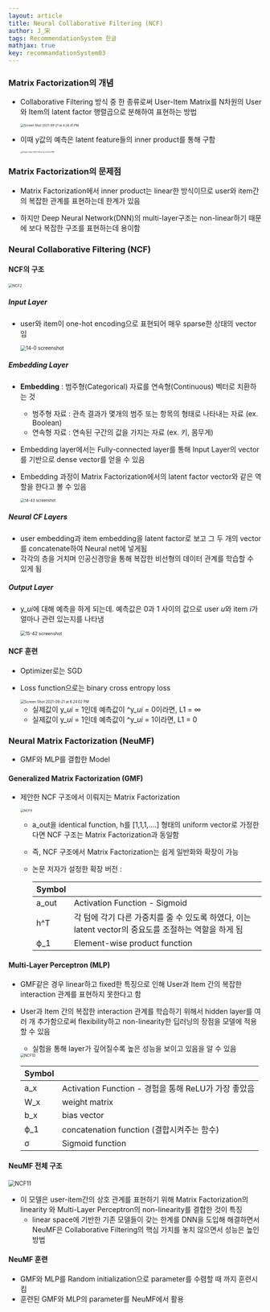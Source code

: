 ```yaml
---
layout: article
title: Neural Collaborative Filtering (NCF)
author: J_宋
tags: RecommendationSystem 한글
mathjax: true
key: recommandationSystem03
---
```




### Matrix Factorization의 개념

- Collaborative Filtering 방식 중 한 종류로써 User-Item Matrix를 N차원의 User와 Item의 latent factor 행렬곱으로 분해하여 표현하는 방법

  <img src="/assets/images/推荐系统/NCF/Screen Shot 2021-09-21 at 4.26.41 PM.png" alt="Screen Shot 2021-09-21 at 4.26.41 PM" style="zoom:43%;" />

-  이때 y값의 예측은 latent feature들의 inner product를 통해 구함 

   <img src="/assets/images/推荐系统/NCF/Screen Shot 2021-09-21 at 4.32.51 PM.png" alt="Screen Shot 2021-09-21 at 4.32.51 PM" style="zoom:25%;" />

### Matrix Factorization의 문제점

- Matrix Factorization에서 inner product는 linear한 방식이므로 user와 item간의 복잡한 관계를 표현하는데 한계가 있음

- 하지만 Deep Neural Network(DNN)의 multi-layer구조는 non-linear하기 때문에 보다 복잡한 구조를 표현하는데 용이함



### Neural Collaborative Filtering (NCF)

#### NCF의 구조

 <img src="/assets/images/推荐系统/NCF/NCF2.png" alt="NCF2" style="zoom:50%;" />

##### Input Layer

- user와 item이 one-hot encoding으로 표현되어 매우 sparse한 상태의 vector임

   <img src="/assets/images/推荐系统/NCF/14-0 screenshot.png" alt="14-0 screenshot" style="zoom:70%;" />

##### Embedding Layer

- **Embedding** : 범주형(Categorical) 자료를 연속형(Continuous) 벡터로 치환하는 것

  - 범주형 자료 : 관측 결과가 몇개의 범주 또는 항목의 형태로 나타내는 자료 (ex. Boolean)
  - 연속형 자료 : 연속된 구간의 값을 가지는 자료 (ex. 키, 몸무게)

- Embedding layer에서는 Fully-connected layer를 통해 Input Layer의 vector를 기반으로 dense vector를 얻을 수 있음

- Embedding 과정이 Matrix Factorization에서의 latent factor vector와 같은 역할을 한다고 볼 수 있음

   <img src="/assets/images/推荐系统/NCF/14-43 screenshot.png" alt="14-43 screenshot" style="zoom:53%;" />

  

##### Neural CF Layers

- user embedding과 item embedding을 latent factor로 보고 그 두 개의 vector를 concatenate하여 Neural net에 넣게됨
- 각각의 층을 거치며 인공신경망을 통해 복잡한 비선형의 데이터 관계를 학습할 수 있게 됨

##### Output Layer

- y_*ui*에 대해 예측을 하게 되는데. 예측값은 0과 1 사이의 값으로 user *u*와 item *i*가 얼마나 관련 있는지를 나타냄

   <img src="/assets/images/推荐系统/NCF/15-42 screenshot.png" alt="15-42 screenshot" style="zoom:63%;" />



#### NCF 훈련

- Optimizer로는 SGD

- Loss function으로는 binary cross entropy loss

   <img src="/assets/images/推荐系统/NCF/Screen Shot 2021-09-21 at 6.24.02 PM.png" alt="Screen Shot 2021-09-21 at 6.24.02 PM" style="zoom:50%;" />

  - 실제값이 y\_*ui* = 1인데 예측값이 ^y\_*ui* = 0이라면, L1 = ∞
  - 실제값이 y\_*ui* = 1인데 예측값이 ^y\_*ui* = 1이라면, L1 = 0



### Neural Matrix Factorization (NeuMF)

- GMF와 MLP를 결합한 Model

#### Generalized Matrix Factorization (GMF)

- 제안한 NCF 구조에서 이뤄지는 Matrix Factorization

   <img src="/assets/images/推荐系统/NCF/NCF9.png" alt="NCF9" style="zoom:43%;" />

  - a_out을 identical function, h를 [1,1,1,....] 형태의 uniform vector로 가정한다면 NCF 구조는 Matrix Factorization과 동일함

  - 즉, NCF 구조에서 Matrix Factorization는 쉽게 일반화와 확장이 가능

  - 논문 저자가 설정한 확장 버전 :

    | Symbol |                                                              |
    | ------ | ------------------------------------------------------------ |
    | a_out  | Activation Function - Sigmoid                                |
    | h^T    | 각 텀에 각기 다른 가중치를 줄 수 있도록 하였다, 이는 latent vector의 중요도를 조절하는 역할을 하게 됨 |
    | ϕ_1    | Element-wise product function                                |

    

#### Multi-Layer Perceptron (MLP)

- GMF같은 경우 linear하고 fixed한 특징으로 인해 User과 Item 간의 복잡한 interaction 관계를 표현하지 못한다고 함

- User과 Item 간의 복잡한 interaction 관계를 학습하기 위해서 hidden layer를 여러 개 추가함으로써 flexibility하고 non-linearity한 딥러닝의 장점을 모델에 적용할 수 있음

  - 실험을 통해 layer가 깊어질수록 높은 성능을 보이고 있음을 알 수 있음

   <img src="/assets/images/推荐系统/NCF/NCF10.png" alt="NCF10" style="zoom:50%;" />

  | Symbol |                                                      |
  | ------ | ---------------------------------------------------- |
  | a_x    | Activation Function - 경험을 통해 ReLU가 가장 좋았음 |
  | W_x    | weight matrix                                        |
  | b_x    | bias vector                                          |
  | ϕ_1    | concatenation function (결합시켜주는 함수)           |
  | σ      | Sigmoid function                                     |



#### NeuMF 전체 구조

<img src="/assets/images/推荐系统/NCF/NCF11.png" alt="NCF11" style="zoom:80%;" />

- 이 모델은 user-item간의 상호 관계를 표현하기 위해 Matrix Factorization의 linearity 와 Multi-Layer Perceptron의 non-linearity를 결합한 것이 특징
  - linear space에 기반한 기존 모델들이 갖는 한계를 DNN을 도입해 해결하면서 NeuMF은 Collaborative Filtering의 핵심 가치를 놓치 않으면서 성능은 높인 방법

#### NeuMF 훈련

- GMF와 MLP를 Random initialization으로 parameter를 수렴할 때 까지 훈련시킴
- 훈련된 GMF와 MLP의 parameter를 NeuMF에서 활용

